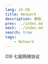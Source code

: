 ```yaml
---
lang: zh-CN
title: Network 
description: 模板
prev: ../index.md
next: ../index.md
search: true
tags:
    - Network
---
```


OSI 七层网络协议
